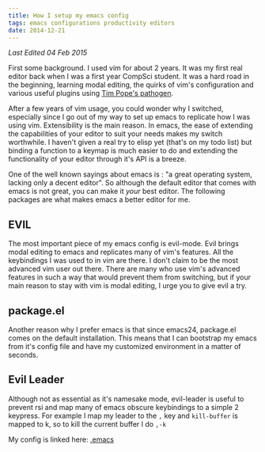 ```yaml
---
title: How I setup my emacs config
tags: emacs configurations productivity editors
date: 2014-12-21
---
```


*Last Edited 04 Feb 2015*

First some background. I used vim for about 2 years. It was my first real editor back when I was a
first year CompSci student. It was a hard road in the beginning, learning modal editing, the
quirks of vim's configuration and various useful plugins using [Tim Pope's pathogen](https://github.com/tpope/vim-pathogen).

After a few years of vim usage, you could wonder why I switched, especially since I go out of
my way to set up emacs to replicate how I was using vim. Extensibility is the main reason. In
emacs, the ease of extending the capabilities of your editor to suit your needs makes my switch
worthwhile. I haven't given a real try to elisp yet (that's on my todo list) but binding a function
to a keymap is much easier to do and extending the functionality of your editor through it's API is
a breeze.

One of the well known sayings about emacs is : "a great operating system, lacking only a decent editor".
So although the default editor that comes with emacs is not great, you can make it <i>your</i> best editor.
The following packages are what makes emacs a better editor for me.

## EVIL
The most important piece of my emacs config is evil-mode. Evil brings modal editing to emacs and
replicates many of vim's features. All the keybindings I was used to in vim are there. I don't claim
to be the most advanced vim user out there. There are many who use vim's advanced features in
such a way that would prevent them from switching, but if your main reason to stay with vim is modal
editing, I urge you to give evil a try.

## package.el
Another reason why I prefer emacs is that since emacs24, package.el comes on the default installation.
This means that I can bootstrap my emacs from it's config file and have my customized environment in
a matter of seconds.

## Evil Leader
Although not as essential as it's namesake mode, evil-leader is useful to prevent rsi and map many
of emacs obscure keybindings to a simple 2 keypress. For example I map my leader to the `,` key and
`kill-buffer` is mapped to k, so to kill the current buffer I do `,-k`

My config is linked here: [.emacs](https://github.com/jonfk/dotfiles/blob/master/.emacs)
